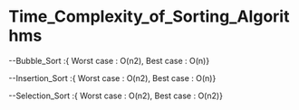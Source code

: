 # Time_Complexity_of_Sorting_Algorithms

--Bubble_Sort :{ Worst case : O(n2), Best case : O(n)}

--Insertion_Sort :{ Worst case : O(n2), Best case : O(n)}

--Selection_Sort :{ Worst case : O(n2), Best case : O(n2)}
